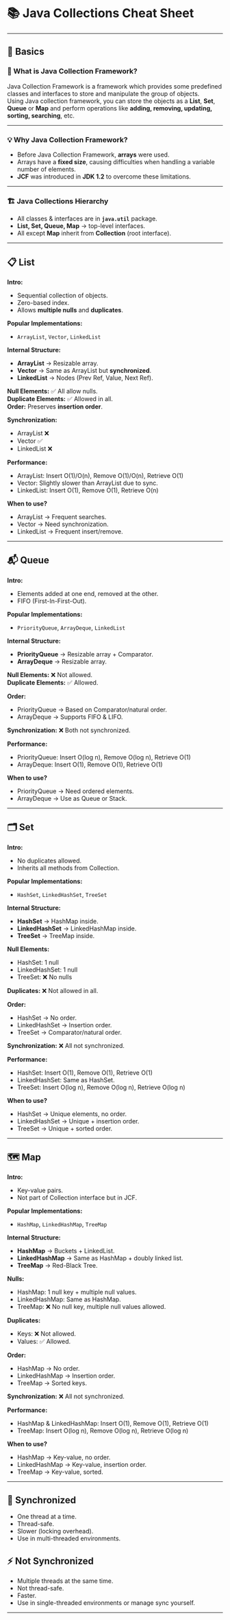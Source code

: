 
# 📚 Java Collections Cheat Sheet

---

## 📝 Basics

### 📌 What is Java Collection Framework?
Java Collection Framework is a framework which provides some predefined classes and interfaces to store and manipulate the group of objects.  
Using Java collection framework, you can store the objects as a **List**, **Set**, **Queue** or **Map** and perform operations like **adding, removing, updating, sorting, searching**, etc.

---

### 💡 Why Java Collection Framework?
- Before Java Collection Framework, **arrays** were used.
- Arrays have a **fixed size**, causing difficulties when handling a variable number of elements.
- **JCF** was introduced in **JDK 1.2** to overcome these limitations.

---

### 🏗 Java Collections Hierarchy
- All classes & interfaces are in **`java.util`** package.
- **List, Set, Queue, Map** → top-level interfaces.
- All except **Map** inherit from **Collection** (root interface).

---

## 📋 List

**Intro:**
- Sequential collection of objects.
- Zero-based index.
- Allows **multiple nulls** and **duplicates**.

**Popular Implementations:**
- `ArrayList`, `Vector`, `LinkedList`

**Internal Structure:**
- **ArrayList** → Resizable array.  
- **Vector** → Same as ArrayList but **synchronized**.  
- **LinkedList** → Nodes (Prev Ref, Value, Next Ref).

**Null Elements:** ✅ All allow nulls.  
**Duplicate Elements:** ✅ Allowed in all.  
**Order:** Preserves **insertion order**.

**Synchronization:**
- ArrayList ❌  
- Vector ✅  
- LinkedList ❌

**Performance:**
- ArrayList: Insert O(1)/O(n), Remove O(1)/O(n), Retrieve O(1)  
- Vector: Slightly slower than ArrayList due to sync.  
- LinkedList: Insert O(1), Remove O(1), Retrieve O(n)

**When to use?**
- ArrayList → Frequent searches.  
- Vector → Need synchronization.  
- LinkedList → Frequent insert/remove.

---

## 📬 Queue

**Intro:**
- Elements added at one end, removed at the other.
- FIFO (First-In-First-Out).

**Popular Implementations:**
- `PriorityQueue`, `ArrayDeque`, `LinkedList`

**Internal Structure:**
- **PriorityQueue** → Resizable array + Comparator.  
- **ArrayDeque** → Resizable array.

**Null Elements:** ❌ Not allowed.  
**Duplicate Elements:** ✅ Allowed.

**Order:**
- PriorityQueue → Based on Comparator/natural order.  
- ArrayDeque → Supports FIFO & LIFO.

**Synchronization:** ❌ Both not synchronized.

**Performance:**
- PriorityQueue: Insert O(log n), Remove O(log n), Retrieve O(1)  
- ArrayDeque: Insert O(1), Remove O(1), Retrieve O(1)

**When to use?**
- PriorityQueue → Need ordered elements.  
- ArrayDeque → Use as Queue or Stack.

---

## 🗂 Set

**Intro:**
- No duplicates allowed.
- Inherits all methods from Collection.

**Popular Implementations:**
- `HashSet`, `LinkedHashSet`, `TreeSet`

**Internal Structure:**
- **HashSet** → HashMap inside.  
- **LinkedHashSet** → LinkedHashMap inside.  
- **TreeSet** → TreeMap inside.

**Null Elements:**
- HashSet: 1 null  
- LinkedHashSet: 1 null  
- TreeSet: ❌ No nulls

**Duplicates:** ❌ Not allowed in all.

**Order:**
- HashSet → No order.  
- LinkedHashSet → Insertion order.  
- TreeSet → Comparator/natural order.

**Synchronization:** ❌ All not synchronized.

**Performance:**
- HashSet: Insert O(1), Remove O(1), Retrieve O(1)  
- LinkedHashSet: Same as HashSet.  
- TreeSet: Insert O(log n), Remove O(log n), Retrieve O(log n)

**When to use?**
- HashSet → Unique elements, no order.  
- LinkedHashSet → Unique + insertion order.  
- TreeSet → Unique + sorted order.

---

## 🗺 Map

**Intro:**
- Key-value pairs.
- Not part of Collection interface but in JCF.

**Popular Implementations:**
- `HashMap`, `LinkedHashMap`, `TreeMap`

**Internal Structure:**
- **HashMap** → Buckets + LinkedList.  
- **LinkedHashMap** → Same as HashMap + doubly linked list.  
- **TreeMap** → Red-Black Tree.

**Nulls:**
- HashMap: 1 null key + multiple null values.  
- LinkedHashMap: Same as HashMap.  
- TreeMap: ❌ No null key, multiple null values allowed.

**Duplicates:**
- Keys: ❌ Not allowed.  
- Values: ✅ Allowed.

**Order:**
- HashMap → No order.  
- LinkedHashMap → Insertion order.  
- TreeMap → Sorted keys.

**Synchronization:** ❌ All not synchronized.

**Performance:**
- HashMap & LinkedHashMap: Insert O(1), Remove O(1), Retrieve O(1)  
- TreeMap: Insert O(log n), Remove O(log n), Retrieve O(log n)

**When to use?**
- HashMap → Key-value, no order.  
- LinkedHashMap → Key-value, insertion order.  
- TreeMap → Key-value, sorted.

---

## 🔐 Synchronized
- One thread at a time.  
- Thread-safe.  
- Slower (locking overhead).  
- Use in multi-threaded environments.

## ⚡ Not Synchronized
- Multiple threads at the same time.  
- Not thread-safe.  
- Faster.  
- Use in single-threaded environments or manage sync yourself.

---
